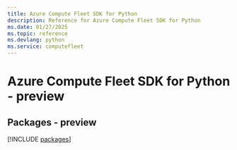 ```yaml
---
title: Azure Compute Fleet SDK for Python
description: Reference for Azure Compute Fleet SDK for Python
ms.date: 01/27/2025
ms.topic: reference
ms.devlang: python
ms.service: computefleet
---
```

# Azure Compute Fleet SDK for Python - preview
## Packages - preview
[!INCLUDE [packages](compute-fleet-index.md)]